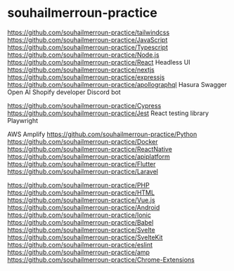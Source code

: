 # souhailmerroun-practice

https://github.com/souhailmerroun-practice/tailwindcss
https://github.com/souhailmerroun-practice/JavaScript
https://github.com/souhailmerroun-practice/Typescript
https://github.com/souhailmerroun-practice/Node.js
https://github.com/souhailmerroun-practice/React
Headless UI
https://github.com/souhailmerroun-practice/nextjs
https://github.com/souhailmerroun-practice/expressjs
https://github.com/souhailmerroun-practice/apollographql
Hasura
Swagger
Open AI
Shopify developer
Discord bot

https://github.com/souhailmerroun-practice/Cypress
https://github.com/souhailmerroun-practice/Jest
React testing library
Playwright

AWS Amplify
https://github.com/souhailmerroun-practice/Python
https://github.com/souhailmerroun-practice/Docker
https://github.com/souhailmerroun-practice/ReactNative
https://github.com/souhailmerroun-practice/apiplatform
https://github.com/souhailmerroun-practice/Flutter
https://github.com/souhailmerroun-practice/Laravel

https://github.com/souhailmerroun-practice/PHP
https://github.com/souhailmerroun-practice/HTML
https://github.com/souhailmerroun-practice/Vue.js
https://github.com/souhailmerroun-practice/Android
https://github.com/souhailmerroun-practice/Ionic
https://github.com/souhailmerroun-practice/Babel
https://github.com/souhailmerroun-practice/Svelte
https://github.com/souhailmerroun-practice/SvelteKit
https://github.com/souhailmerroun-practice/eslint
https://github.com/souhailmerroun-practice/amp
https://github.com/souhailmerroun-practice/Chrome-Extensions
